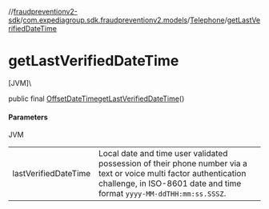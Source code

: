 //[fraudpreventionv2-sdk](../../../index.md)/[com.expediagroup.sdk.fraudpreventionv2.models](../index.md)/[Telephone](index.md)/[getLastVerifiedDateTime](get-last-verified-date-time.md)

# getLastVerifiedDateTime

[JVM]\

public final [OffsetDateTime](https://docs.oracle.com/javase/8/docs/api/java/time/OffsetDateTime.html)[getLastVerifiedDateTime](get-last-verified-date-time.md)()

#### Parameters

JVM

| | |
|---|---|
| lastVerifiedDateTime | Local date and time user validated possession of their phone number via a text or voice multi factor authentication challenge, in ISO-8601 date and time format `yyyy-MM-ddTHH:mm:ss.SSSZ`. |
